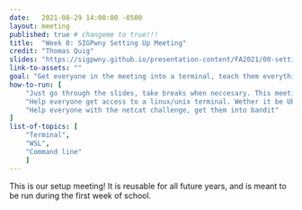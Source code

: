 ```yaml
---
date:   2021-08-29 14:00:00 -0500
layout: meeting
published: true # changeme to true!!!
title:  "Week 0: SIGPwny Setting Up Meeting"
credit: "Thomas Quig"
slides: "https://sigpwny.github.io/presentation-content/FA2021/00-settingup.pdf"
link-to-assets: ""
goal: "Get everyone in the meeting into a terminal, teach them everything needed to start bandit."
how-to-run: [
	"Just go through the slides, take breaks when neccesary. This meeting will not be in the 15/45 format",
	"Help everyone get access to a linux/unix terminal. Wether it be Ubuntu, Mac, or WSL",
	"Help everyone with the netcat challenge, get them into bandit"
]
list-of-topics: [
	"Terminal",
	"WSL",
	"Command line"
	]
---
```


This is our setup meeting! It is reusable for all future years, and is meant to be run during the first week of school.